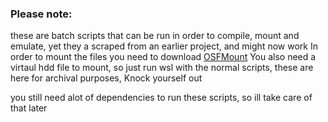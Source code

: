 ### Please note:
these are batch scripts that can be run in order to compile, mount and emulate, yet they a scraped from an earlier project, and might now work
In order to mount the files you need to download  [OSFMount](https://www.osforensics.com/tools/mount-disk-images.html)
You also need a virtaul hdd file to mount, so just run wsl with the normal scripts, these are here for archival purposes, Knock yourself out

you still need alot of dependencies to run these scripts, so ill take care of that later
